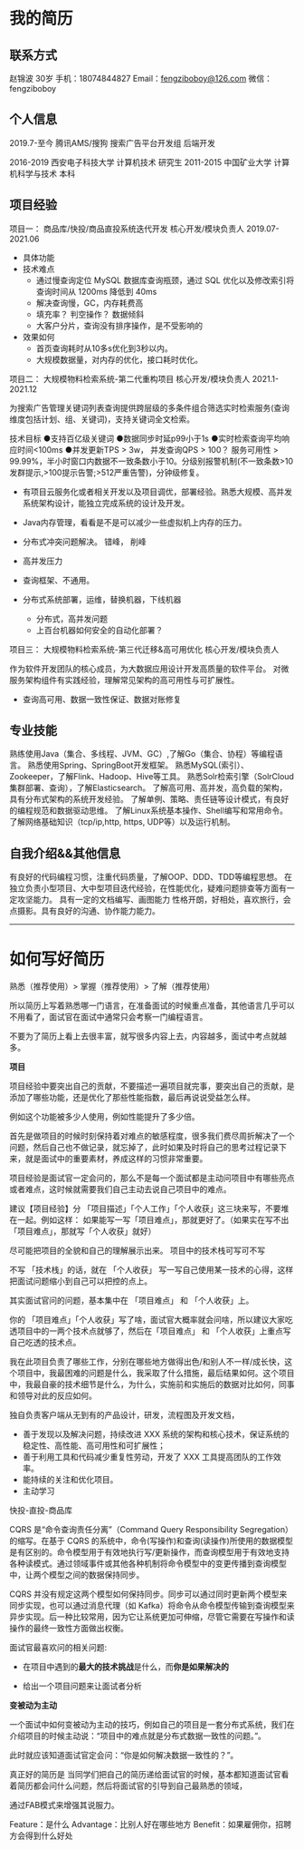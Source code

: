 
# 我的简历

## 联系方式
赵锦波  30岁
手机：18074844827
Email：fengziboboy@126.com
微信：fengziboboy

## 个人信息
2019.7-至今  腾讯AMS/搜狗 搜索广告平台开发组  后端开发

2016-2019 西安电子科技大学  计算机技术         研究生
2011-2015 中国矿业大学     计算机科学与技术    本科

## 项目经验

项目一： 商品库/快投/商品直投系统迭代开发    核心开发/模块负责人  2019.07-2021.06

* 具体功能
* 技术难点
  - 通过慢查询定位 MySQL 数据库查询瓶颈，通过 SQL 优化以及修改索引将查询时间从 1200ms 降低到 40ms
  - 解决查询慢，GC，内存耗费高
  - 填充率？ 判空操作？ 数据倾斜
  - 大客户分片，查询没有排序操作，是不受影响的
* 效果如何
  - 首页查询耗时从10多s优化到3秒以内。
  - 大规模数据量，对内存的优化，接口耗时优化。

项目二： 大规模物料检索系统-第二代重构项目         核心开发/模块负责人  2021.1-2021.12

为搜索广告管理关键词列表查询提供跨层级的多条件组合筛选实时检索服务(查询维度包括计划、组、关键词)，支持关键词全文检索。

技术目标
●支持百亿级关键词
●数据同步时延p99小于1s
●实时检索查询平均响应时间<100ms
●并发更新TPS > 3w， 并发查询QPS > 100？
服务可用性 > 99.99%，半小时窗口内数据不一致条数小于10。分级别报警机制(不一致条数>10发群提示,>100提示告警;>512严重告警)，分钟级修复。

- 有项目云服务化或者相关开发以及项目调优，部署经验。熟悉大规模、高并发系统架构设计，能独立完成系统的设计及开发。

- Java内存管理，看看是不是可以减少一些虚拟机上内存的压力。 
- 分布式冲突问题解决。 错峰， 削峰
- 高并发压力
- 查询框架、不通用。
- 分布式系统部署，运维，替换机器，下线机器
  - 分布式，高并发问题
  - 上百台机器如何安全的自动化部署？

项目三： 大规模物料检索系统-第三代迁移&高可用优化   核心开发/模块负责人    

作为软件开发团队的核心成员，为大数据应用设计开发高质量的软件平台。
对微服务架构组件有实践经验，理解常见架构的高可用性与可扩展性。

- 查询高可用、数据一致性保证、数据对账修复


## 专业技能
熟练使用Java（集合、多线程、JVM、GC）,了解Go（集合、协程）等编程语言。
熟悉使用Spring、SpringBoot开发框架。
熟悉MySQL(索引）、Zookeeper，了解Flink、Hadoop、Hive等工具。
熟悉Solr检索引擎（SolrCloud集群部署、查询），了解Elasticsearch。
了解高可用、高并发，高负载的架构，具有分布式架构的系统开发经验。
了解单例、策略、责任链等设计模式，有良好的编程规范和数据驱动思维。
了解Linux系统基本操作、Shell编写和常用命令。
了解网络基础知识（tcp/ip,http, https, UDP等）以及运行机制。




## 自我介绍&&其他信息
有良好的代码编程习惯，注重代码质量，了解OOP、DDD、TDD等编程思想。
在独立负责小型项目、大中型项目迭代经验，在性能优化，疑难问题排查等方面有一定攻坚能力。
具有一定的文档编写、画图能力
性格开朗，好相处，喜欢旅行，会点摄影。具有良好的沟通、协作能力能力。



---

# 如何写好简历

熟悉（推荐使用）> 掌握（推荐使用）> 了解（推荐使用）

所以简历上写着熟悉哪一门语言，在准备面试的时候重点准备，其他语言几乎可以不用看了，面试官在面试中通常只会考察一门编程语言。

不要为了简历上看上去很丰富，就写很多内容上去，内容越多，面试中考点就越多。


**项目**

项目经验中要突出自己的贡献，不要描述一遍项目就完事，要突出自己的贡献，是添加了哪些功能，还是优化了那些性能指数，最后再说说受益怎么样。

例如这个功能被多少人使用，例如性能提升了多少倍。

首先是做项目的时候时刻保持着对难点的敏感程度，很多我们费尽周折解决了一个问题，然后自己也不做记录，就忘掉了，此时如果及时将自己的思考过程记录下来，就是面试中的重要素材，养成这样的习惯非常重要。



项目经验是面试官一定会问的，那么不是每一个面试都是主动问项目中有哪些亮点或者难点，这时候就需要我们自己主动去说自己项目中的难点。



建议【项目经验】分 「项目描述」「个人工作」「个人收获」这三块来写，不要堆在一起。例如这样：
如果能写一写「项目难点」，那就更好了。（如果实在写不出「项目难点」，那就写「个人收获」就好）

尽可能把项目的全貌和自己的理解展示出来。 项目中的技术栈可写可不写

不写 「技术栈」的话，就在 「个人收获」 写一写自己使用某一技术的心得，这样把面试问题缩小到自己可以把控的点上。

其实面试官问的问题，基本集中在 「项目难点」 和 「个人收获」上。

你的 「项目难点」「个人收获」写了啥，面试官大概率就会问啥，所以建议大家吃透项目中的一两个技术点就够了，然后在「项目难点」 和 「个人收获」上重点写自己吃透的技术点。


我在此项目负责了哪些工作，分别在哪些地方做得出色/和别人不一样/成长快，这个项目中，我最困难的问题是什么，我采取了什么措施，最后结果如何。这个项目中，我最自豪的技术细节是什么，为什么，实施前和实施后的数据对比如何，同事和领导对此的反应如何。

独自负责客户端从无到有的产品设计，研发，流程图及开发文档，



- 善于发现以及解决问题，持续改进 XXX 系统的架构和核心技术，保证系统的稳定性、高性能、高可用性和可扩展性；
- 善于利用工具和代码减少重复性劳动，开发了 XXX 工具提高团队的工作效率。
- 能持续的关注和优化项目。
- 主动学习


快投-直投-商品库


CQRS 是“命令查询责任分离”（Command Query Responsibility Segregation）的缩写。在基于 CQRS 的系统中，命令(写操作)和查询(读操作)所使用的数据模型是有区别的。命令模型用于有效地执行写/更新操作，而查询模型用于有效地支持各种读模式。通过领域事件或其他各种机制将命令模型中的变更传播到查询模型中，让两个模型之间的数据保持同步。


CQRS 并没有规定这两个模型如何保持同步。同步可以通过同时更新两个模型来同步实现，也可以通过消息代理（如 Kafka）将命令从命令模型传输到查询模型来异步实现。后一种比较常用，因为它让系统更加可伸缩，尽管它需要在写操作和读操作的最终一致性方面做出权衡。





面试官最喜欢问的相关问题:

- 在项目中遇到的**最大的技术挑战**是什么，而**你是如果解决的**

- 给出一个项目问题来让面试者分析




**变被动为主动**

一个面试中如何变被动为主动的技巧，例如自己的项目是一套分布式系统，我们在介绍项目的时候主动说：“项目中的难点就是分布式数据一致性的问题。”。

此时就应该知道面试官定会问：“你是如何解决数据一致性的？”。

真正好的简历是 当同学们把自己的简历递给面试官的时候，基本都知道面试官看着简历都会问什么问题，然后将面试官的引导到自己最熟悉的领域，




通过FAB模式来增强其说服力。

Feature：是什么
Advantage：比别人好在哪些地方
Benefit：如果雇佣你，招聘方会得到什么好处
